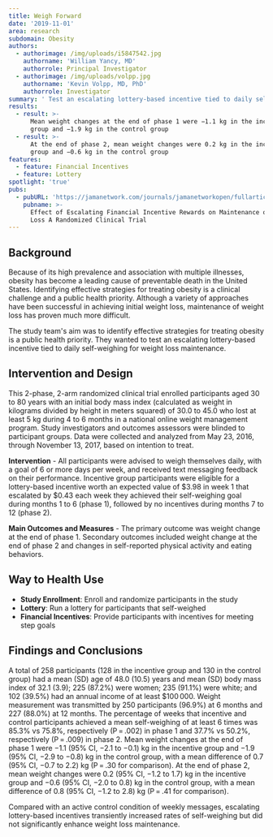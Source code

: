 ```yaml
---
title: Weigh Forward
date: '2019-11-01'
area: research
subdomain: Obesity
authors:
  - authorimage: /img/uploads/i5847542.jpg
    authorname: 'William Yancy, MD'
    authorrole: Principal Investigator
  - authorimage: /img/uploads/volpp.jpg
    authorname: 'Kevin Volpp, MD, PhD'
    authorrole: Investigator
summary: ' Test an escalating lottery-based incentive tied to daily self-weighing for weight loss maintenance'
results:
  - result: >-
      Mean weight changes at the end of phase 1 were −1.1 kg in the incentive
      group and −1.9 kg in the control group
  - result: >-
      At the end of phase 2, mean weight changes were 0.2 kg in the incentive
      group and −0.6 kg in the control group
features:
  - feature: Financial Incentives
  - feature: Lottery
spotlight: 'true'
pubs:
  - pubURL: 'https://jamanetwork.com/journals/jamanetworkopen/fullarticle/2753790'
    pubname: >-
      Effect of Escalating Financial Incentive Rewards on Maintenance of Weight
      Loss A Randomized Clinical Trial
---
```

## Background

Because of its high prevalence and association with multiple illnesses, obesity has become a leading cause of preventable death in the United States. Identifying effective strategies for treating obesity is a clinical challenge and a public health priority. Although a variety of approaches have been successful in achieving initial weight loss, maintenance of weight loss has proven much more difficult.

The study team's aim was to identify effective strategies for treating obesity is a public health priority. They wanted to test an escalating lottery-based incentive tied to daily self-weighing for weight loss maintenance.

## Intervention and Design

This 2-phase, 2-arm randomized clinical trial enrolled participants aged 30 to 80 years with an initial body mass index (calculated as weight in kilograms divided by height in meters squared) of 30.0 to 45.0 who lost at least 5 kg during 4 to 6 months in a national online weight management program. Study investigators and outcomes assessors were blinded to participant groups. Data were collected and analyzed from May 23, 2016, through November 13, 2017, based on intention to treat.

**Intervention** - All participants were advised to weigh themselves daily, with a goal of 6 or more days per week, and received text messaging feedback on their performance. Incentive group participants were eligible for a lottery-based incentive worth an expected value of $3.98 in week 1 that escalated by $0.43 each week they achieved their self-weighing goal during months 1 to 6 (phase 1), followed by no incentives during months 7 to 12 (phase 2).

**Main Outcomes and Measures** - The primary outcome was weight change at the end of phase 1. Secondary outcomes included weight change at the end of phase 2 and changes in self-reported physical activity and eating behaviors.

## Way to Health Use

* **Study Enrollment**: Enroll and randomize participants in the study
* **Lottery**: Run a lottery for participants that self-weighed
* **Financial Incentives**: Provide participants with incentives for meeting step goals

## Findings and Conclusions

A total of 258 participants (128 in the incentive group and 130 in the control group) had a mean (SD) age of 48.0 (10.5) years and mean (SD) body mass index of 32.1 (3.9); 225 (87.2%) were women; 235 (91.1%) were white; and 102 (39.5%) had an annual income of at least $100 000. Weight measurement was transmitted by 250 participants (96.9%) at 6 months and 227 (88.0%) at 12 months. The percentage of weeks that incentive and control participants achieved a mean self-weighing of at least 6 times was 85.3% vs 75.8%, respectively (P = .002) in phase 1 and 37.7% vs 50.2%, respectively (P = .009) in phase 2. Mean weight changes at the end of phase 1 were −1.1 (95% CI, −2.1 to −0.1) kg in the incentive group and −1.9 (95% CI, −2.9 to −0.8) kg in the control group, with a mean difference of 0.7 (95% CI, −0.7 to 2.2) kg (P = .30 for comparison). At the end of phase 2, mean weight changes were 0.2 (95% CI, −1.2 to 1.7) kg in the incentive group and −0.6 (95% CI, −2.0 to 0.8) kg in the control group, with a mean difference of 0.8 (95% CI, −1.2 to 2.8) kg (P = .41 for comparison).

Compared with an active control condition of weekly messages, escalating lottery-based incentives transiently increased rates of self-weighing but did not significantly enhance weight loss maintenance.
